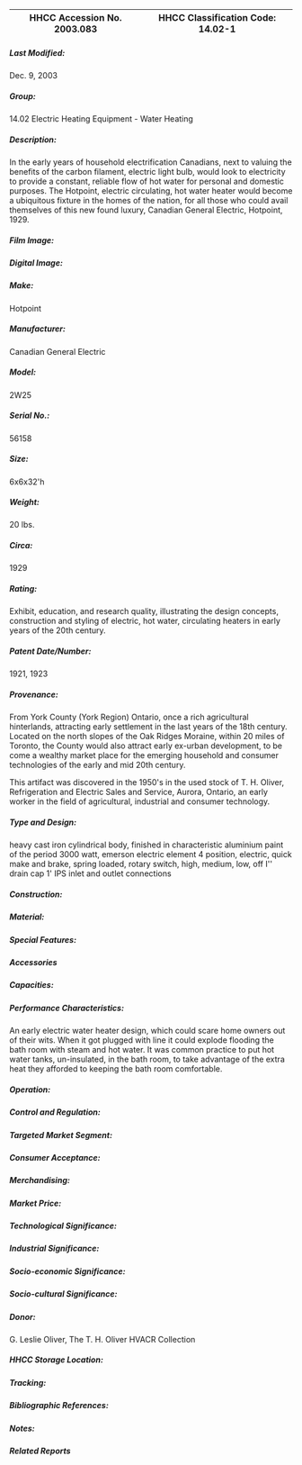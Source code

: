 | **HHCC Accession No. 2003.083** |**HHCC Classification Code:  14.02-1**|
| ----------- | ----------- |

##### Last Modified:
Dec. 9, 2003

##### Group:
14.02 Electric Heating Equipment - Water Heating

##### Description:
In the early years of household electrification Canadians, next to valuing the benefits of the carbon filament, electric light bulb, would look to electricity to provide a constant, reliable flow of hot water for personal and domestic purposes. The Hotpoint, electric circulating, hot water heater would become a ubiquitous fixture in the homes of the nation, for all those who could avail themselves of this new found luxury, Canadian General Electric, Hotpoint, 1929.

##### Film Image:


##### Digital Image:


##### Make:
Hotpoint

##### Manufacturer:
Canadian General Electric

##### Model:
2W25

##### Serial No.:
56158

##### Size:
6x6x32'h

##### Weight:
20 lbs.

##### Circa:
1929

##### Rating:
Exhibit, education, and research quality, illustrating the design concepts, construction and styling of electric, hot water, circulating heaters in  early years of the 20th century.

##### Patent Date/Number:
1921, 1923

##### Provenance:
From York County (York Region) Ontario, once a rich agricultural hinterlands, attracting early settlement in the last years of the 18th century. Located on the north slopes of the Oak Ridges Moraine, within 20 miles of Toronto, the County would also attract early ex-urban development, to be come a wealthy market place for the emerging household and consumer technologies of the early and mid 20th century. 

This artifact was discovered in the 1950's in the used stock of T. H. Oliver, Refrigeration and Electric Sales and Service, Aurora, Ontario, an early worker in the field of agricultural, industrial and consumer technology.

##### Type and Design:
heavy cast iron cylindrical body, finished in characteristic aluminium paint of the period
3000 watt, emerson electric element 
4 position, electric, quick make and brake, spring loaded, rotary switch, high, medium, low, off
I'' drain cap
1' IPS inlet and outlet connections

##### Construction:


##### Material:


##### Special Features:


##### Accessories


##### Capacities:


##### Performance Characteristics:
An early electric water heater design, which could scare home owners out of their wits. When it got plugged with line it could explode flooding the bath room with steam and  hot water. It was common practice to put hot water tanks, un-insulated,  in the bath room, to take advantage of the extra heat they afforded to keeping the bath room comfortable.

##### Operation:


##### Control and Regulation:


##### Targeted Market Segment:


##### Consumer Acceptance:


##### Merchandising:


##### Market Price:


##### Technological Significance:


##### Industrial Significance:


##### Socio-economic Significance:


##### Socio-cultural Significance:


##### Donor:
G. Leslie Oliver, The T. H. Oliver HVACR Collection

##### HHCC Storage Location:


##### Tracking:


##### Bibliographic References:


##### Notes:


##### Related Reports

